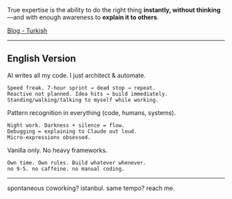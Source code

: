 True expertise is the ability to do the right thing **instantly, without thinking**—and with enough awareness to **explain it to others**.

[Blog - Turkish](https://docs.yemreak.com/)

---

## English Version

AI writes all my code. I just architect & automate.

    Speed freak. 7-hour sprint → dead stop → repeat.
    Reactive not planned. Idea hits → build immediately.
    Standing/walking/talking to myself while working.

Pattern recognition in everything (code, humans, systems).

    Night work. Darkness + silence = flow.
    Debugging = explaining to Claude out loud.
    Micro-expressions obsessed.

Vanilla only. No heavy frameworks.

    Own time. Own rules. Build whatever whenever.
    no 9-5. no caffeine. no manual coding.

---

spontaneous coworking? istanbul. same tempo? reach me.
